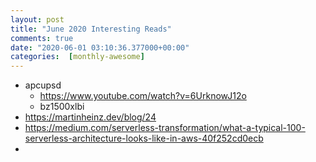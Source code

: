 ```yaml
---
layout: post
title: "June 2020 Interesting Reads"
comments: true
date: "2020-06-01 03:10:36.377000+00:00"
categories:  [monthly-awesome]
---
```





* apcupsd
    * https://www.youtube.com/watch?v=6UrknowJ12o
    * bz1500xlbi
* https://martinheinz.dev/blog/24
* https://medium.com/serverless-transformation/what-a-typical-100-serverless-architecture-looks-like-in-aws-40f252cd0ecb
* 